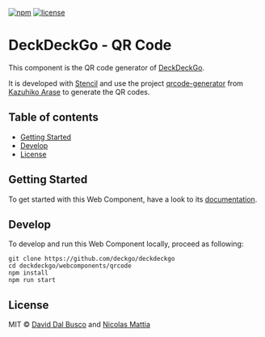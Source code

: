 [![npm][npm-badge]][npm-badge-url]
[![license][npm-license]][npm-license-url]

[npm-badge]: https://img.shields.io/npm/v/@deckdeckgo/qrcode
[npm-badge-url]: https://www.npmjs.com/package/@deckdeckgo/qrcode
[npm-license]: https://img.shields.io/npm/l/@deckdeckgo/qrcode
[npm-license-url]: https://github.com/deckgo/deckdeckgo/blob/master/webcomponents/qrcode/LICENSE

# DeckDeckGo - QR Code

This component is the QR code generator of [DeckDeckGo].

It is developed with [Stencil](https://stenciljs.com) and use the project [qrcode-generator](https://github.com/kazuhikoarase/qrcode-generator) from [Kazuhiko Arase](https://github.com/kazuhikoarase) to generate the QR codes.

## Table of contents

- [Getting Started](#getting-started)
- [Develop](#develop)
- [License](#license)

## Getting Started

To get started with this Web Component, have a look to its [documentation](https://docs.deckdeckgo.com/components/qrcode).

## Develop

To develop and run this Web Component locally, proceed as following:

```
git clone https://github.com/deckgo/deckdeckgo
cd deckdeckgo/webcomponents/qrcode
npm install
npm run start
```

## License

MIT © [David Dal Busco](mailto:david.dalbusco@outlook.com) and [Nicolas Mattia](mailto:nicolas@nmattia.com)

[deckdeckgo]: https://deckdeckgo.com
